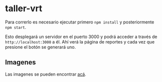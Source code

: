 # taller-vrt

Para correrlo es necesario ejecutar primero `npm install` y posteriormente `npm start`.

Esto desplegará un servidor en el puerto 3000 y podrá acceder a través de `http://localhost:3000` a él. Ahí verá la página de reportes y cada vez que presione el botón se generará uno.

## Imagenes

Las imagenes se pueden encontrar [acá](https://github.com/matrujillo10/taller-vrt/tree/master/public/images).
